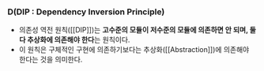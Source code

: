 ### D(DIP : Dependency Inversion Principle)
- 의존성 역전 원칙([[DIP]])는 **고수준의 모듈이 저수준의 모듈에 의존하면 안 되며, 둘 다 추상화에 의존해야 한다**는 원칙이다.
- 이 원칙은 구체적인 구현에 의존하기보다는 추상화([[Abstraction]])에 의존해야 한다는 것을 의미한다.